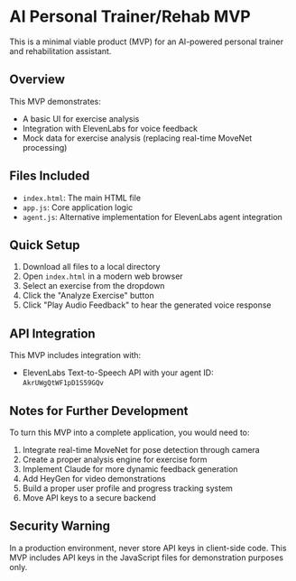 # AI Personal Trainer/Rehab MVP

This is a minimal viable product (MVP) for an AI-powered personal trainer and rehabilitation assistant.

## Overview

This MVP demonstrates:
- A basic UI for exercise analysis
- Integration with ElevenLabs for voice feedback
- Mock data for exercise analysis (replacing real-time MoveNet processing)

## Files Included

- `index.html`: The main HTML file
- `app.js`: Core application logic
- `agent.js`: Alternative implementation for ElevenLabs agent integration

## Quick Setup

1. Download all files to a local directory
2. Open `index.html` in a modern web browser
3. Select an exercise from the dropdown
4. Click the "Analyze Exercise" button
5. Click "Play Audio Feedback" to hear the generated voice response

## API Integration

This MVP includes integration with:
- ElevenLabs Text-to-Speech API with your agent ID: `AkrUWgQtWF1pD1S59GQv`

## Notes for Further Development

To turn this MVP into a complete application, you would need to:

1. Integrate real-time MoveNet for pose detection through camera
2. Create a proper analysis engine for exercise form
3. Implement Claude for more dynamic feedback generation
4. Add HeyGen for video demonstrations
5. Build a proper user profile and progress tracking system
6. Move API keys to a secure backend

## Security Warning

In a production environment, never store API keys in client-side code. This MVP includes API keys in the JavaScript files for demonstration purposes only.